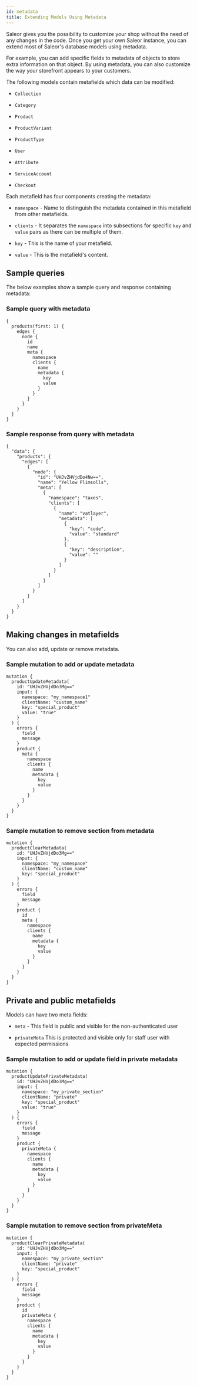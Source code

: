 ```yaml
---
id: metadata
title: Extending Models Using Metadata
---
```


Saleor gives you the possibility to customize your shop without the need of any changes in the code. Once you get your own Saleor instance, you can extend most of Saleor's database models using metadata. 

For example, you can add specific fields to metadata of objects to store extra information on that object. By using metadata, you can also customize the way your storefront appears to your customers. 

The following models contain metafields which data can be modified:

* `Collection`

* `Category`

* `Product`

* `ProductVariant`

* `ProductType`
 
* `User`

* `Attribute`

* `ServiceAccount`

* `Checkout`

Each metafield has four components creating the metadata:

* `namespace` - Name to distinguish the metadata contained in this metafield from other metafields.

* `clients` - It separates the `namespace` into subsections for specific `key` and `value` pairs as there can be multiple of them.

* `key` - This is the name of your metafield.

* `value` - This is the metafield's content.

## Sample queries 

The below examples show a sample query and response containing metadata:

### Sample query with metadata

```
{
  products(first: 1) {
    edges {
      node {
        id
        name
        meta {
          namespace
          clients {
            name
            metadata {
              key
              value
            }
          }
        }
      }
    }
  }
}
```

### Sample response from query with metadata

```
{
  "data": {
    "products": {
      "edges": [
        {
          "node": {
            "id": "UHJvZHVjdDo4Nw==",
            "name": "Yellow Plimsolls",
            "meta": [
              {
                "namespace": "taxes",
                "clients": [
                  {
                    "name": "vatlayer",
                    "metadata": [
                      {
                        "key": "code",
                        "value": "standard"
                      },
                      {
                        "key": "description",
                        "value": ""
                      }
                    ]
                  }
                ]
              }
            ]
          }
        }
      ]
    }
  }
}
```
## Making changes in metafields

You can also add, update or remove metadata. 

### Sample mutation to add or update metadata

```
mutation {
  productUpdateMetadata(
    id: "UHJvZHVjdDo3Mg=="
    input: {
      namespace: "my_namespace1"
      clientName: "custom_name"
      key: "special_product"
      value: "true"
    }
  ) {
    errors {
      field
      message
    }
    product {
      meta {
        namespace
        clients {
          name
          metadata {
            key
            value
          }
        }
      }
    }
  }
}
```

### Sample mutation to remove section from metadata

```
mutation {
  productClearMetadata(
    id: "UHJvZHVjdDo3Mg=="
    input: {
      namespace: "my_namespace"
      clientName: "custom_name"
      key: "special_product"
    }
  ) {
    errors {
      field
      message
    }
    product {
      id
      meta {
        namespace
        clients {
          name
          metadata {
            key
            value
          }
        }
      }
    }
  }
}
```

## Private and public metafields

Models can have two meta fields:

* `meta` - This field is public and visible for the non-authenticated user

* `privateMeta` This is protected and visible only for staff user with expected permissions

### Sample mutation to add or update field in private metadata

```
mutation {
  productUpdatePrivateMetadata(
    id: "UHJvZHVjdDo3Mg=="
    input: {
      namespace: "my_private_section"
      clientName: "private"
      key: "special_product"
      value: "true"
    }
  ) {
    errors {
      field
      message
    }
    product {
      privateMeta {
        namespace
        clients {
          name
          metadata {
            key
            value
          }
        }
      }
    }
  }
}
```

### Sample mutation to remove section from privateMeta

```
mutation {
  productClearPrivateMetadata(
    id: "UHJvZHVjdDo3Mg=="
    input: {
      namespace: "my_private_section"
      clientName: "private"
      key: "special_product"
    }
  ) {
    errors {
      field
      message
    }
    product {
      id
      privateMeta {
        namespace
        clients {
          name
          metadata {
            key
            value
          }
        }
      }
    }
  }
}
```
